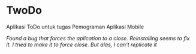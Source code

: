 # TwoDo
Aplikasi ToDo untuk tugas Pemograman Aplikasi Mobile

*Found a bug that forces the aplication to a close. 
Reinstalling seems to fix it. 
I tried to make it to force close.
But alas, I can't replicate it*
